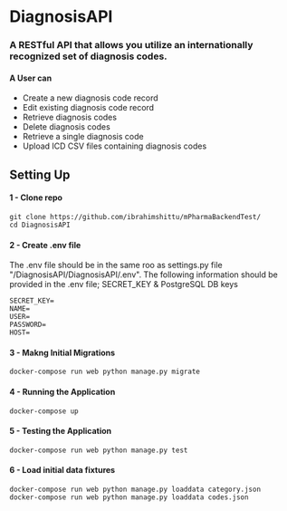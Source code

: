 # DiagnosisAPI

### A RESTful API that allows you utilize an internationally recognized set of diagnosis codes.

#### A User can 
- Create a new diagnosis code record
- Edit existing diagnosis code record
- Retrieve diagnosis codes 
- Delete diagnosis codes 
- Retrieve a single diagnosis code
- Upload ICD CSV files containing diagnosis codes 

##  Setting Up

#### 1 - Clone repo
```
git clone https://github.com/ibrahimshittu/mPharmaBackendTest/
cd DiagnosisAPI
```

#### 2 - Create .env file

The .env file should be in the same roo as settings.py file "/DiagnosisAPI/DiagnosisAPI/.env". 
The following information should be provided in the .env file; SECRET_KEY & PostgreSQL DB keys

```
SECRET_KEY=
NAME=
USER=
PASSWORD=
HOST=
```
#### 3 - Makng Initial Migrations
```
docker-compose run web python manage.py migrate
```

#### 4 - Running the Application
```
docker-compose up
```

#### 5 - Testing the Application
```
docker-compose run web python manage.py test
```

#### 6 - Load initial data fixtures
```
docker-compose run web python manage.py loaddata category.json
docker-compose run web python manage.py loaddata codes.json
```

